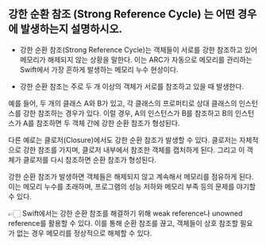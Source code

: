 ## 강한 순환 참조 (Strong Reference Cycle) 는 어떤 경우에 발생하는지 설명하시오.

- 강한 순환 참조(Strong Reference Cycle)는 객체들이 서로를 강한 참조하고 있어 메모리가 해제되지 않는 상황을 말한다. 
이는 ARC가 자동으로 메모리를 관리하는 Swift에서 가장 흔하게 발생하는 메모리 누수 현상이다.

- 강한 순환 참조는 주로 두 개 이상의 객체가 서로를 참조하고 있을 때 발생한다.

예를 들어, 두 개의 클래스 A와 B가 있고, 각 클래스의 프로퍼티로 상대 클래스의 인스턴스를 강한 참조하는 경우가 있다. 
이럴 경우, A의 인스턴스가 B를 참조하고 B의 인스턴스가 A를 참조하면 두 객체 간에 강한 순환 참조가 형성된다.

다른 예로는 클로저(Closure)에서도 강한 순환 참조가 발생할 수 있다. 클로저는 자체적으로 강한 참조를 가지며, 클로저 내부에서 참조한 객체를 캡처하게 된다. 그리고 이 객체가 클로저를 다시 참조하면 순환 참조가 형성된다.

강한 순환 참조가 발생하면 객체들은 해제되지 않고 계속해서 메모리를 점유하게 된다. 이는 메모리 누수를 초래하며, 프로그램의 성능 저하와 메모리 부족 등의 문제를 야기할 수 있다.

👉🏻 Swift에서는 강한 순환 참조를 해결하기 위해 weak reference나 unowned reference를 활용할 수 있다. 이를 통해 순환 참조를 끊고, 객체들이 상호 참조할 필요가 없는 경우 메모리를 정상적으로 해제할 수 있다.
